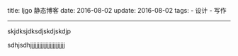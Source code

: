 title: ljgo 静态博客
date: 2016-08-02
update: 2016-08-02
tags:
    - 设计
    - 写作

---

skjdksjdksdjskdjskdjp
<!--more-->
sdhjsdhjjjjjjjjjjjjjjjjjjjjjjj

